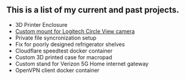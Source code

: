 ## This is a list of my current and past projects. 

- 3D Printer Enclosure
- [Custom mount for Logitech Circle View camera](/logi-circle-mount.md)
- Private file syncronization setup
- Fix for poorly designed refrigerator shelves
- Cloudflare speedtest docker container
- Custom 3D printed case for macropad
- Custom stand for Verizon 5G Home internet gateway
- OpenVPN client docker container
